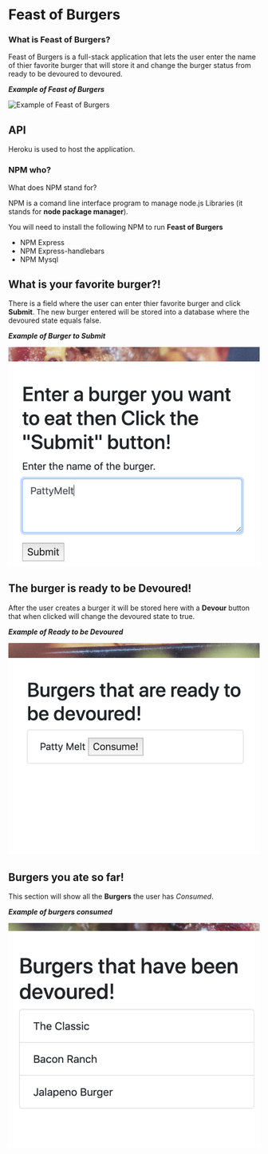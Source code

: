 # Feast of Burgers

### What is Feast of Burgers?
Feast of Burgers is a full-stack application that lets the user enter the name of thier favorite burger that will store it and change the burger status from ready to be devoured to devoured. 

**_Example of Feast of Burgers_**

![Example of Feast of Burgers](public/assets/img/siteShot.png)

## API
Heroku is used to host the application.

### NPM who?
What does NPM stand for?

NPM is a comand line interface program to manage node.js Libraries (it stands for **node package manager**).

You will need to install the following NPM to run **Feast of Burgers**
* NPM Express
* NPM Express-handlebars
* NPM Mysql

## What is your favorite burger?!
There is a field where the user can enter thier favorite burger and click **Submit**.  The new burger entered will be stored into a database where the devoured state equals false.

**_Example of Burger to Submit_**

![Example of Burger to Submit](/public/assets/img/submitBurger.png)

## The burger is ready to be Devoured!
After the user creates a burger it will be stored here with a **Devour** button that when clicked will change the devoured state to true.

**_Example of Ready to be Devoured_**

![Example of Ready to be Devoured](public/assets/img/readyBurger.png)

## Burgers you ate so far!
This section will show all the **Burgers** the user has _Consumed_.  

**_Example of burgers consumed_**

![Example of burgers consumed](public/assets/img/ateBurger.png)

<!-- [Link to application]() -->